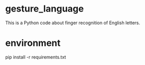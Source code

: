 # gesture_language

This is a Python code about finger recognition of English letters.

# environment

pip install -r requirements.txt
